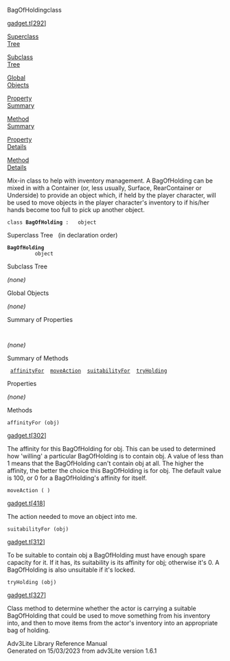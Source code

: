 <span class="title">BagOfHolding</span><span class="type">class</span>

[gadget.t](../file/gadget.t.html)\[[292](../source/gadget.t.html#292)\]

[Superclass  
Tree](#_SuperClassTree_)

[Subclass  
Tree](#_SubClassTree_)

[Global  
Objects](#_ObjectSummary_)

[Property  
Summary](#_PropSummary_)

[Method  
Summary](#_MethodSummary_)

[Property  
Details](#_Properties_)

[Method  
Details](#_Methods_)

<div class="fdesc">

Mix-in class to help with inventory management. A BagOfHolding can be
mixed in with a Container (or, less usually, Surface, RearContainer or
Underside) to provide an object which, if held by the player character,
will be used to move objects in the player character's inventory to if
his/her hands become too full to pick up another object.

`class `**`BagOfHolding`**` :   object`

</div>

<span id="_SuperClassTree_"></span>

<div class="mjhd">

<span class="hdln">Superclass Tree</span>   (in declaration order)

</div>

**`BagOfHolding`**  
`         object`  
<span id="_SubClassTree_"></span>

<div class="mjhd">

<span class="hdln">Subclass Tree</span>  

</div>

*(none)* <span id="_ObjectSummary_"></span>

<div class="mjhd">

<span class="hdln">Global Objects</span>  

</div>

*(none)* <span id="_PropSummary_"></span>

<div class="mjhd">

<span class="hdln">Summary of Properties</span>  

</div>

` `

*(none)* <span id="_MethodSummary_"></span>

<div class="mjhd">

<span class="hdln">Summary of Methods</span>  

</div>

` `[`affinityFor`](#affinityFor)`  `[`moveAction`](#moveAction)`  `[`suitabilityFor`](#suitabilityFor)`  `[`tryHolding`](#tryHolding)`  `

<span id="_Properties_"></span>

<div class="mjhd">

<span class="hdln">Properties</span>  

</div>

*(none)* <span id="_Methods_"></span>

<div class="mjhd">

<span class="hdln">Methods</span>  

</div>

<span id="affinityFor"></span>

`affinityFor (obj)`

[gadget.t](../file/gadget.t.html)\[[302](../source/gadget.t.html#302)\]

<div class="desc">

The affinity for this BagOfHolding for obj. This can be used to
determined how 'willing' a particular BagOfHolding is to contain obj. A
value of less than 1 means that the BagOfHolding can't contain obj at
all. The higher the affinity, the better the choice this BagOfHolding is
for obj. The default value is 100, or 0 for a BagOfHolding's affinity
for itself.

</div>

<span id="moveAction"></span>

`moveAction ( )`

[gadget.t](../file/gadget.t.html)\[[418](../source/gadget.t.html#418)\]

<div class="desc">

The action needed to move an object into me.

</div>

<span id="suitabilityFor"></span>

`suitabilityFor (obj)`

[gadget.t](../file/gadget.t.html)\[[312](../source/gadget.t.html#312)\]

<div class="desc">

To be suitable to contain obj a BagOfHolding must have enough spare
capacity for it. If it has, its suitability is its affinity for obj;
otherwise it's 0. A BagOfHolding is also unsuitable if it's locked.

</div>

<span id="tryHolding"></span>

`tryHolding (obj)`

[gadget.t](../file/gadget.t.html)\[[327](../source/gadget.t.html#327)\]

<div class="desc">

Class method to determine whether the actor is carrying a suitable
BagOfHolding that could be used to move something from his inventory
into, and then to move items from the actor's inventory into an
appropriate bag of holding.

</div>

<div class="ftr">

Adv3Lite Library Reference Manual  
Generated on 15/03/2023 from adv3Lite version 1.6.1

</div>
